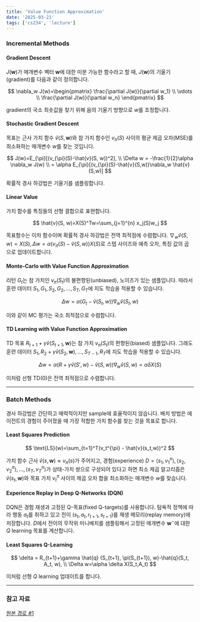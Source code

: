 ```yaml
---
title: 'Value Function Approximation'
date: '2025-03-21'
tags: ['cs234', 'lecture']
---
```


### Incremental Methods

#### Gradient Descent

$J(\mathbf{w})$가 매개변수 벡터 $\mathbf{w}$에 대한 미분 가능한 함수라고 할 때, $J(\mathbf{w})$의 기울기(gradient)를 다음과 같이 정의합니다.

$$
\nabla_w J(w)=\begin{pmatrix}
\frac{\partial J(w)}{\partial w_1} \\
\vdots \\
\frac{\partial J(w)}{\partial w_n}
\end{pmatrix}
$$

gradient의 국소 최솟값을 찾기 위해 음의 기울기 방향으로 $w$를 조정합니다.

#### Stochastic Gradient Descent

목표는 근사 가치 함수 $\hat{v}(S, \mathbf{w})$와 참 가치 함수인 $v_{\pi}(S)$ 사이의 평균 제곱 오차(MSE)를 최소화하는 매개변수 $w$를 찾는 것입니다.

$$
J(w)=E_{\pi}[(v_{\pi}(S)-\hat{v}(S, w))^2], \\
\Delta w = -\frac{1}{2}\alpha \nabla_w J(w) \\
= \alpha E_{\pi}[(v_{\pi}(S)-\hat{v}(S,w))\nabla_w \hat{v}(S,w)]
$$

확률적 경사 하강법은 기울기를 샘플링합니다.

#### Linear Value

가치 함수를 특징들의 선형 결합으로 표현합니다.

$$
\hat{v}(S, w)=X(S)^Tw=\sum_{j=1}^{n} x_j(S)w_j
$$

목표함수는 이차 함수이며 확률적 경사 하강법은 전역 최적점에 수렴합니다. $\nabla_w \hat{v}(S,w)=X(S), \Delta w=\alpha(v_{\pi}(S)-\hat{v}(S,w))X(S)$로 스텝 사이즈와 예측 오차, 특징 값의 곱으로 업데이트합니다.

#### Monte-Carlo with Value Function Approximation

리턴 $G_t$는 참 가치인 $v_\pi(S_t)$의 불편향된(unbiased), 노이즈가 있는 샘플입니다. 따라서 훈련 데이터 ${S_1, G_1}, {S_2, G_2}, \dots, {S_T, G_T}$에 지도 학습을 적용할 수 있습니다.

$$
\Delta w = \alpha(G_t-\hat{v}(S_t,w))\nabla_w \hat{v}(S_t,w)
$$

이와 같이 MC 평가는 국소 최적점으로 수렴합니다.

#### TD Learning with Value Function Approximation

TD 목표 $R_{t+1} + \gamma\hat{v}(S_{t+1}, \mathbf{w})$는 참 가치 $v_\pi(S_t)$의 편향된(biased) 샘플입니다.
그래도 훈련 데이터 ${S_1, R_2 + \gamma\hat{v}(S_2, \mathbf{w})}, \dots, {S_{T-1}, R_T}$에 지도 학습을 적용할 수 있습니다.

$$
\Delta w=\alpha(R+\gamma \hat{v}(S',w)-\hat{v}(S,w))\nabla_w \hat{v}(S,w)=\alpha \delta X(S)
$$

이처럼 선형 TD(0)은 전역 최적점으로 수렴합니다.

---

### Batch Methods

경사 하강법은 간단하고 매력적이지만 sample에 효율적이지 않습니다. 배치 방법은 에이전트의 경험이 주어졌을 때 가장 적합한 가치 함수를 찾는 것을 목표로 합니다.

#### Least Squares Prediction

$$
\text{LS}(w)=\sum_{t=1}^T(v_t^{\pi} - \hat{v}(s_t,w))^2
$$

가치 함수 근사 $\hat{v}(s, \mathbf{w}) \approx v_\pi(s)$가 주어지고, 경험(experience) $D = { \langle s_1, v^\pi_1 \rangle, \langle s_2, v^\pi_2 \rangle, \dots, \langle s_T, v^\pi_T \rangle }$가 상태-가치 쌍으로 구성되어 있다고 하면 최소 제곱 알고리즘은 $\hat{v}(s_t, \mathbf{w})$와 목표 가치 $v_t^{\pi}$ 사이의 제곱 오차 합을 최소화하는 매개변수 $w$를 찾습니다.

#### Experience Replay in Deep Q-Networks (DQN)

DQN은 경험 재생과 고정된 Q-목표(fixed Q-targets)를 사용합니다. 탐욕적 정책에 따라 행동 $a_t$를 취하고 있고 전이 $(s_t, a_t, r_{t+1}, s_{t+1})$를 재생 메모리(replay memory)에 저장합니다. $D$에서 전이의 무작위 미니배치를 샘플링해서 고정된 매개변수 $\mathbf{w}^-$에 대한 $Q$ learning 목표를 계산합니다.

#### Least Squares Q-Learning

$$
\delta = R_{t+1}+\gamma \hat{q} (S_{t+1}, \pi(S_{t+1}), w)-\hat{q}(S_t, A_t, w), \\
\Delta w=\alpha \delta X(S_t,A_t)
$$

이처럼 선형 $Q$ learning 업데이트를 합니다.

---

### 참고 자료

[원본 경로 #1](https://davidstarsilver.wordpress.com/wp-content/uploads/2025/04/lecture-6-value-function-approximation-.pdf)


